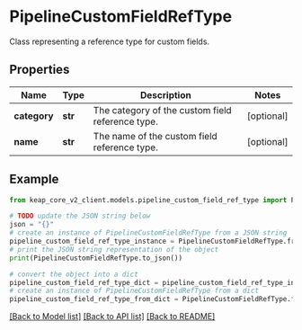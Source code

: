 # PipelineCustomFieldRefType

Class representing a reference type for custom fields.

## Properties

Name | Type | Description | Notes
------------ | ------------- | ------------- | -------------
**category** | **str** | The category of the custom field reference type. | [optional] 
**name** | **str** | The name of the custom field reference type. | [optional] 

## Example

```python
from keap_core_v2_client.models.pipeline_custom_field_ref_type import PipelineCustomFieldRefType

# TODO update the JSON string below
json = "{}"
# create an instance of PipelineCustomFieldRefType from a JSON string
pipeline_custom_field_ref_type_instance = PipelineCustomFieldRefType.from_json(json)
# print the JSON string representation of the object
print(PipelineCustomFieldRefType.to_json())

# convert the object into a dict
pipeline_custom_field_ref_type_dict = pipeline_custom_field_ref_type_instance.to_dict()
# create an instance of PipelineCustomFieldRefType from a dict
pipeline_custom_field_ref_type_from_dict = PipelineCustomFieldRefType.from_dict(pipeline_custom_field_ref_type_dict)
```
[[Back to Model list]](../README.md#documentation-for-models) [[Back to API list]](../README.md#documentation-for-api-endpoints) [[Back to README]](../README.md)



